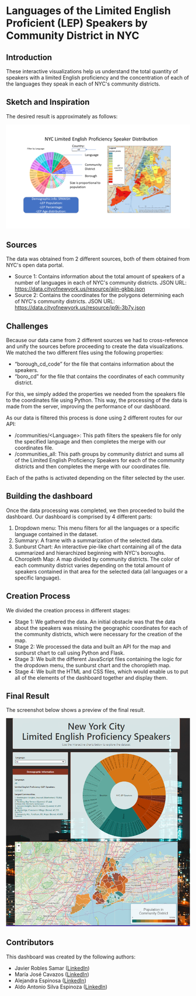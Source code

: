 <h1 class="p1">Languages of the Limited English Proficient (LEP) Speakers by Community District in NYC</h1>
<h2>Introduction</h2>
<p>These interactive visualizations help us understand the total quantity of speakers with a limited English proficiency and the concentration of each of the languages they speak in each of NYC's community districts.</p>
<h2>Sketch and Inspiration</h2>
<p>The desired result is approximately as follows:</p>
<p data-sourcepos="9:1-10:26" dir="auto"><a target="_blank" rel="noopener noreferrer" href="https://github.com/javrobs/nyc_lep_speakers/blob/main/images/draft.png"><img src="https://github.com/javrobs/nyc_lep_speakers/raw/main/images/draft.png" alt="draft" /></a></p>
<h2>Sources</h2>
<p>The data was obtained from 2 different sources, both of them obtained from NYC's open data portal.&nbsp;</p>
<ul>
<li>Source 1: Contains information about the total amount of speakers of a number of languages in each of NYC's community districts. JSON URL: <a href="https://data.cityofnewyork.us/resource/ajin-gkbp.json">https://data.cityofnewyork.us/resource/ajin-gkbp.json</a></li>
<li>Source 2: Contains the coordinates for the polygons determining each of NYC's community districts. JSON URL: <a href="https://data.cityofnewyork.us/resource/jp9i-3b7y.json">https://data.cityofnewyork.us/resource/jp9i-3b7y.json</a></li>
</ul>
<h2>Challenges</h2>
<p>Because our data came from 2 different sources we had to cross-reference and unify the sources before proceeding to create the data visualizations. We matched the two different files using the following properties:</p>
<ul>
<li>&ldquo;borough_cd_code&rdquo; for the file that contains information about the speakers.</li>
<li>&ldquo;boro_cd&rdquo; for the file that contains the coordinates of each community district.</li>
</ul>
<p>For this, we simply added the properties we needed from the speakers file to the coordinates file using Python. This way, the processing of the data is made from the server, improving the performance of our dashboard.</p>
<p>As our data is filtered this process is done using 2 different routes for our API:</p>
<ul>
<li>/communities/&lt;Language&gt;: This path filters the speakers file for only the specified language and then completes the merge with our coordinates file.</li>
<li>/communities_all: This path groups by community district and sums all of the Limited English Proficiency Speakers for each of the community districts and then completes the merge with our coordinates file.</li>
</ul>
<p>Each of the paths is activated depending on the filter selected by the user.</p>
<h2>Building the dashboard</h2>
<p>Once the data processing was completed, we then proceeded to build the dashboard. Our dashboard is comprised by 4 different parts:</p>
<ol>
<li>Dropdown menu: This menu filters for all the languages or a specific language contained in the dataset.</li>
<li>Summary: A frame with a summarization of the selected data.</li>
<li>Sunburst Chart: An interactive pie-like chart containing all of the data summarized and hierarchized beginning with NYC's boroughs.</li>
<li>Choropleth Map: A map divided by community districts. The color of each community district varies depending on the total amount of speakers contained in that area for the selected data (all languages or a specific language).</li>
</ol>
<h2>Creation Process</h2>
<p>We divided the creation process in different stages:</p>
<ul>
<li>Stage 1: We gathered the data. An initial obstacle was that the data about the speakers was missing the geographic coordinates for each of the community districts, which were necessary for the creation of the map.</li>
<li>Stage 2: We processed the data and built an API for the map and sunburst chart to call using Python and Flask.</li>
<li>Stage 3: We built the different JavaScript files containing the logic for the dropdown menu, the sunburst chart and the choropleth map.</li>
<li>Stage 4: We built the HTML and CSS files, which would enable us to put all of the elements of the dashboard together and display them.</li>
</ul>
<h2>Final Result</h2>
<p>The screenshot below shows a preview of the final result.</p>
<p><img src="https://github.com/javrobs/nyc_lep_speakers/blob/main/images/dashboard.png?raw=true" alt="dashboard.png" /></p>
<h2>Contributors</h2>
<p>This dashboard was created by the following authors:</p>
<ul>
<li>Javier Robles Samar (<a href="https://www.linkedin.com/in/javier-robles-samar/">LinkedIn</a>)</li>
<li>Mar&iacute;a Jos&eacute; Cavazos (<a href="https://www.linkedin.com/in/marijose-cavazos-b2a353110/">LinkedIn</a>)</li>
<li>Alejandra Espinosa (<a href="https://www.linkedin.com/in/z-ale-espinosa/">LinkedIn</a>)</li>
<li>Aldo Antonio Silva Espinoza (<a href="https://www.linkedin.com/in/aldoslv/">LinkedIn</a>)</li>
</ul>
